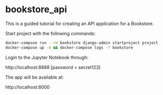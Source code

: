 # bookstore_api
This is a guided tutorial for creating an API application for a Bookstore.

Start project with the following commands:
```bash
docker-compose run --rm bookstore django-admin startproject project
docker-compose up -d && docker-compose logs -f bookstore
```

Login to the Jupyter Notebook through:

http://localhost:8888
[password = secret123]


The app will be available at:

http://localhost:8000
